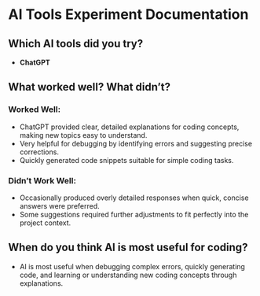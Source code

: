 # AI Tools Experiment Documentation

## Which AI tools did you try?
- **ChatGPT**

## What worked well? What didn’t?
### Worked Well:
- ChatGPT provided clear, detailed explanations for coding concepts, making new topics easy to understand.
- Very helpful for debugging by identifying errors and suggesting precise corrections.
- Quickly generated code snippets suitable for simple coding tasks.

### Didn’t Work Well:
- Occasionally produced overly detailed responses when quick, concise answers were preferred.
- Some suggestions required further adjustments to fit perfectly into the project context.

## When do you think AI is most useful for coding?
- AI is most useful when debugging complex errors, quickly generating code, and learning or understanding new coding concepts through explanations.
